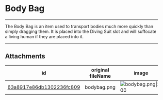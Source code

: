 # Body Bag

 

---

The Body Bag is an item used to transport bodies much more quickly than simply dragging them. It is placed into the Diving Suit slot and will suffocate a living human if they are placed into it.

---

## Attachments

id | original fileName | image
---|---|---
[63a8917e86db1302236fc809](63a8917e86db1302236fc809.png) | bodybag.png | ![bodybag.png\|200](63a8917e86db1302236fc809.png)